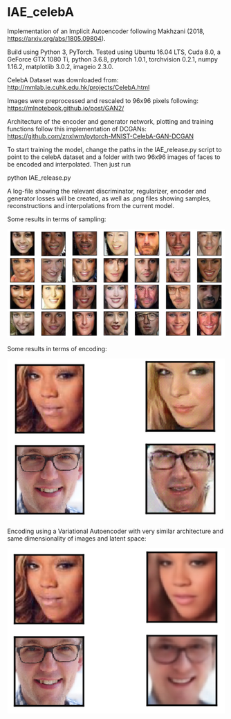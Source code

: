 # IAE_celebA

Implementation of an Implicit Autoencoder following Makhzani (2018, https://arxiv.org/abs/1805.09804).

Build using Python 3, PyTorch. Tested using Ubuntu 16.04 LTS, Cuda 8.0, a GeForce GTX 1080 Ti, python 3.6.8, pytorch 1.0.1, torchvision 0.2.1, numpy 1.16.2, matplotlib 3.0.2, imageio 2.3.0.

CelebA Dataset was downloaded from: http://mmlab.ie.cuhk.edu.hk/projects/CelebA.html

Images were preprocessed and rescaled to 96x96 pixels following: https://mlnotebook.github.io/post/GAN2/

Architecture of the encoder and generator network, plotting and training functions follow this implementation of DCGANs: https://github.com/znxlwm/pytorch-MNIST-CelebA-GAN-DCGAN

To start training the model, change the paths in the IAE_release.py script to point to the celebA dataset and a folder with two 96x96 images of faces to be encoded and interpolated. Then just run 

python IAE_release.py

A log-file showing the relevant discriminator, regularizer, encoder and generator losses will be created, as well as .png files showing samples, reconstructions and interpolations from the current model. 

Some results in terms of sampling:

![Alt text](samples_iae.jpg?raw=true "IAE Samples")

Some results in terms of encoding:

![Alt text](encoding_iae.jpg?raw=true "IAE Reconstruction")

Encoding using a Variational Autoencoder with very similar architecture and same dimensionality of images and latent space:

![Alt text](encoding_vae.jpg?raw=true "IAE Reconstruction")
